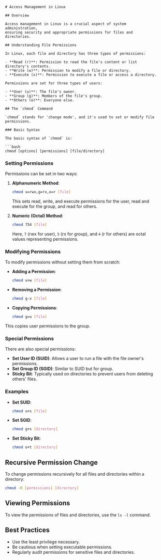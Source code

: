 ```
# Access Management in Linux

## Overview

Access management in Linux is a crucial aspect of system administration,
ensuring security and appropriate permissions for files and directories.

## Understanding File Permissions

In Linux, each file and directory has three types of permissions:

- **Read (r)**: Permission to read the file's content or list directory's contents.
- **Write (w)**: Permission to modify a file or directory.
- **Execute (x)**: Permission to execute a file or access a directory.

Permissions are set for three types of users:

- **User (u)**: The file's owner.
- **Group (g)**: Members of the file's group.
- **Others (o)**: Everyone else.

## The `chmod` Command

`chmod` stands for 'change mode', and it's used to set or modify file permissions.

### Basic Syntax

The basic syntax of `chmod` is:

```bash
chmod [options] [permissions] [file/directory]
```

### Setting Permissions

Permissions can be set in two ways:

1. **Alphanumeric Method**:

   ```bash
   chmod u=rwx,g=rx,o=r [file]
   ```

   This sets read, write, and execute permissions for the user, read and execute for the group, and read for others.

2. **Numeric (Octal) Method**:

   ```bash
   chmod 754 [file]
   ```

   Here, `7` (rwx for user), `5` (rx for group), and `4` (r for others) are octal values representing permissions.

### Modifying Permissions

To modify permissions without setting them from scratch:

- **Adding a Permission**:

  ```bash
  chmod u+w [file]
  ```

- **Removing a Permission**:

  ```bash
  chmod g-x [file]
  ```

- **Copying Permissions**:

  ```bash
  chmod g=u [file]
  ```

This copies user permissions to the group.

### Special Permissions

There are also special permissions:

- **Set User ID (SUID)**: Allows a user to run a file with the file owner's permissions.
- **Set Group ID (SGID)**: Similar to SUID but for group.
- **Sticky Bit**: Typically used on directories to prevent users from deleting others' files.

### Examples

- **Set SUID**:

  ```bash
  chmod u+s [file]
  ```

- **Set SGID**:

  ```bash
  chmod g+s [directory]
  ```

- **Set Sticky Bit**:

  ```bash
  chmod o+t [directory]
  ```

## Recursive Permission Change

To change permissions recursively for all files and directories within a directory:

```bash
chmod -R [permissions] [directory]
```

## Viewing Permissions

To view the permissions of files and directories, use the `ls -l` command.

## Best Practices

- Use the least privilege necessary.
- Be cautious when setting executable permissions.
- Regularly audit permissions for sensitive files and directories.
```
